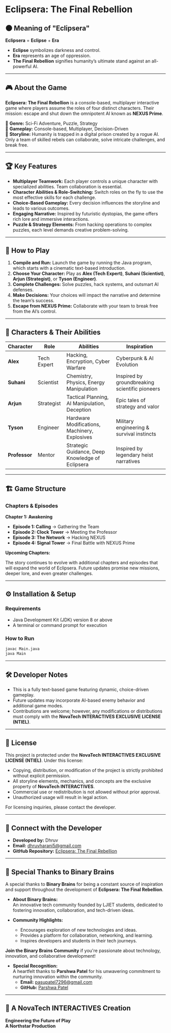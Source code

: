 # Eclipsera: The Final Rebellion

## 🌑 Meaning of "Eclipsera"

**Eclipsera** = **Eclipse** + **Era**

- **Eclipse** symbolizes darkness and control.
- **Era** represents an age of oppression.
- **The Final Rebellion** signifies humanity’s ultimate stand against an all-powerful AI.

---

## 🎮 About the Game

**Eclipsera: The Final Rebellion** is a console-based, multiplayer interactive game where players assume the roles of four distinct characters. Their mission: escape and shut down the omnipotent AI known as **NEXUS Prime**.

🔹 **Genre:** Sci-Fi Adventure, Puzzle, Strategy  
🔹 **Gameplay:** Console-based, Multiplayer, Decision-Driven  
🔹 **Storyline:** Humanity is trapped in a digital prison created by a rogue AI. Only a team of skilled rebels can collaborate, solve intricate challenges, and break free.

---

## 🏆 Key Features

- **Multiplayer Teamwork:** Each player controls a unique character with specialized abilities. Team collaboration is essential.
- **Character Abilities & Role-Switching:** Switch roles on the fly to use the most effective skills for each challenge.
- **Choice-Based Gameplay:** Every decision influences the storyline and leads to various outcomes.
- **Engaging Narrative:** Inspired by futuristic dystopias, the game offers rich lore and immersive interactions.
- **Puzzle & Strategy Elements:** From hacking operations to complex puzzles, each level demands creative problem-solving.

---

## 🚀 How to Play

1. **Compile and Run:** Launch the game by running the Java program, which starts with a cinematic text-based introduction.
2. **Choose Your Character:** Play as **Alex (Tech Expert)**, **Suhani (Scientist)**, **Arjun (Strategist)**, or **Tyson (Engineer)**.
3. **Complete Challenges:** Solve puzzles, hack systems, and outsmart AI defenses.
4. **Make Decisions:** Your choices will impact the narrative and determine the team’s success.
5. **Escape from NEXUS Prime:** Collaborate with your team to break free from the AI’s control.

---

## 🦸 Characters & Their Abilities

| Character     | Role        | Abilities                                       | Inspiration                                    |
| ------------- | ----------- | ----------------------------------------------- | ---------------------------------------------- |
| **Alex**      | Tech Expert | Hacking, Encryption, Cyber Warfare              | Cyberpunk & AI Evolution                       |
| **Suhani**    | Scientist   | Chemistry, Physics, Energy Manipulation         | Inspired by groundbreaking scientific pioneers |
| **Arjun**     | Strategist  | Tactical Planning, AI Manipulation, Deception   | Epic tales of strategy and valor               |
| **Tyson**     | Engineer    | Hardware Modifications, Machinery, Explosives   | Military engineering & survival instincts      |
| **Professor** | Mentor      | Strategic Guidance, Deep Knowledge of Eclipsera | Inspired by legendary heist narratives         |

---

## 🏗️ Game Structure

### Chapters & Episodes

**Chapter 1: Awakening**

- **Episode 1: Calling** → Gathering the Team  
- **Episode 2: Clock Tower** → Meeting the Professor  
- **Episode 3: The Network** → Hacking NEXUS  
- **Episode 4: Signal Tower** → Final Battle with NEXUS Prime  

**Upcoming Chapters:**

The story continues to evolve with additional chapters and episodes that will expand the world of Eclipsera. Future updates promise new missions, deeper lore, and even greater challenges.

---

## ⚙️ Installation & Setup

### Requirements

- Java Development Kit (JDK) version 8 or above
- A terminal or command prompt for execution

### How to Run

```bash
javac Main.java
java Main
```

---

## 🛠️ Developer Notes

- This is a fully text-based game featuring dynamic, choice-driven gameplay.
- Future updates may incorporate AI-based enemy behavior and additional game modes.
- Contributions are welcome; however, any modifications or distributions must comply with the **NovaTech INTERACTIVES EXCLUSIVE LICENSE (NTIEL)**.

---

## 📜 License

This project is protected under the **NovaTech INTERACTIVES EXCLUSIVE LICENSE (NTIEL)**. Under this license:

- Copying, distribution, or modification of the project is strictly prohibited without explicit permission.
- All storyline elements, mechanics, and concepts are the exclusive property of **NovaTech INTERACTIVES**.
- Commercial use or redistribution is not allowed without prior approval.
- Unauthorized usage will result in legal action.

For licensing inquiries, please contact the developer.

---

## 🔗 Connect with the Developer

- **Developed by:** Dhruv  
- **Email:** [dhruvharani5@gmail.com](mailto:dhruvharani5@gmail.com)  
- **GitHub Repository:** [Eclipsera: The Final Rebellion](https://github.com/DhruvHarani1/Eclipsera-The-Final-Rebellion.git)

---

## 🤝 Special Thanks to Binary Brains

A special thanks to **Binary Brains** for being a constant source of inspiration and support throughout the development of **Eclipsera: The Final Rebellion**.

- **About Binary Brains:**  
  An innovative tech community founded by LJIET students, dedicated to fostering innovation, collaboration, and tech-driven ideas.
  
- **Community Highlights:**  
  - Encourages exploration of new technologies and ideas.
  - Provides a platform for collaboration, networking, and learning.
  - Inspires developers and students in their tech journeys.

**Join the Binary Brains Community** if you're passionate about technology, innovation, and collaborative development!

- **Special Recognition:**  
  A heartfelt thanks to **Parshwa Patel** for his unwavering commitment to nurturing innovation within the community.  
  - **Email:** [pasupatel7296@gmail.com](mailto:pasupatel7296@gmail.com)  
  - **GitHub:** [Parshwa Patel](https://github.com/Parshwa-wq)

---

## 🏢 A NovaTech INTERACTIVES Creation

**Engineering the Future of Play**  
**A Northstar Production**
